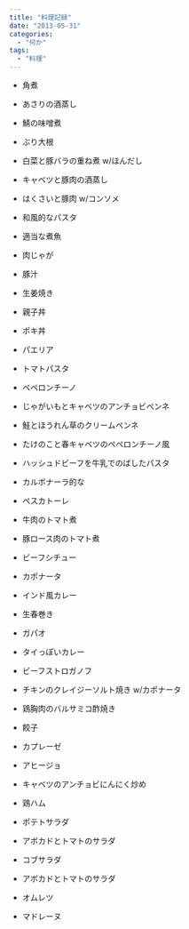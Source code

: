 ```yaml
---
title: "料理記録"
date: "2013-05-31"
categories: 
  - "何か"
tags: 
  - "料理"
---
```


- 角煮
- あさりの酒蒸し
- 鯖の味噌煮
- ぶり大根
- 白菜と豚バラの重ね煮 w/ほんだし
- キャベツと豚肉の酒蒸し
- はくさいと豚肉 w/コンソメ
- 和風的なパスタ
- 適当な煮魚
- 肉じゃが
- 豚汁
- 生姜焼き
- 親子丼
- ポキ丼

- パエリア
- トマトパスタ
- ペペロンチーノ
- じゃがいもとキャベツのアンチョビペンネ
- 鮭とほうれん草のクリームペンネ
- たけのこと春キャベツのペペロンチーノ風
- ハッシュドビーフを牛乳でのばしたパスタ
- カルボナーラ的な
- ペスカトーレ

- 牛肉のトマト煮
- 豚ロース肉のトマト煮
- ビーフシチュー
- カポナータ
- インド風カレー
- 生春巻き
- ガパオ
- タイっぽいカレー
- ビーフストロガノフ

- チキンのクレイジーソルト焼き w/カポナータ
- 鶏胸肉のバルサミコ酢焼き
- 餃子

- カプレーゼ
- アヒージョ
- キャベツのアンチョビにんにく炒め
- 鶏ハム

- ポテトサラダ
- アボカドとトマトのサラダ
- コブサラダ
- アボカドとトマトのサラダ

- オムレツ

- マドレーヌ
